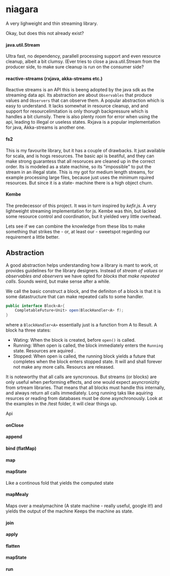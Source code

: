 # niagara
A very lighweight and thin streaming library. 


Okay, but does this not already exist?

#### java.util.Stream
Ultra fast, no dependency, parallell processing support and even resource cleanup, albeit
a bit clumsy. (Ever tries to close a java.util.Stream from the producer side, to make sure
cleanup is run on the consumer side?

#### reactive-streams (rxjava, akka-streams etc.)
Reactive streams is an API this is beeng adopted by the java sdk as the streaming data api.
Its abstraction are about `Observables` that produce values  and `Observers` that can observe them.
A popular abstraction which is easy to understand. It lacks somewhat in resource cleanup, and
and support for resourcelimitation is only thorugh backpressure which is handles a bit clumsily.
There is also plenty room for error when using the api, leading to illegal or useless states.
Rxjava is a popular implementation for java, Akka-streams is another one.

#### fs2
This is my favourite library, but it has a couple of drawbacks. It just available for scala, and
is hogs resources. The basic api is beatiful, and they can make strong guarantess that all
resoruces are cleaned up in the correct order. Its is modeled as a state machine, so its "impossible"
to put the stream in an illegal state. This is my got for medium length streams, for example
processing large files, because just uses the minimum rquired resources. But since it is a state-
machine there is a high object churn.


#### Kembe
The predecessor of this project. It was in turn inspired by _kefir.js_. A very lightweight
streaming implementation for js. Kembe was thin, but lacked some resource control and coordination, but it 
yielded very little overhead.

Lets see if we can combine the knowledge from these libs to make something that strikes
the - or, at least our - sweetspot regarding our requirement a little better.




## Abstraction
A good abstraction helps understanding how a library is mant to work, ot provides guidelines for
the library designers. Instead of _stream of values_ or _observables and observers_ we have opted for
_blocks that make repeated calls_. Sounds weird, but make sense after a while.


We call the basic construct a block, and the definiton of a block is that it is some datastructure that
can make repeated calls to some handler.

``` java
public interface Block<A>{
    CompletableFuture<Unit> open(BlockHandler<A> f);
}

```

where a `BlockHandler<A>` essentially just is a function from A to Result. A block ha three states:

* Wating: When the block is created, before `open()` is called.
* Running: When open is called, the block immediately enters the `Running` state. Resources are aquired
.
* Stopped: When open is called, the running block yields a future that completes when the 
block enters stopped state. It will and shall forever not make any more calls. Resourcs are released.


It is noteworthy that all calls are syncronous. But streams (or blocks) are only useful when performing
effects, and one would expect asyncronizity from srtream libraries. That means that all blocks must handle
this internally, and always return all calls immediately. Long running taks like aquiring resurces
or reading from databases must be done asynchronously.
Look at the examples in the /test folder, it will clear things up.

Api


#### onClose


#### append


#### bind (flatMap)


#### map


#### mapState
Like a continous fold that yields the computed state


#### mapMealy
Maps over a mealymachine (A state machine - really useful, google it!) and yields the output of the machine
Keeps the machine as state.


#### join


#### apply


#### flatten


#### mapState


#### run
